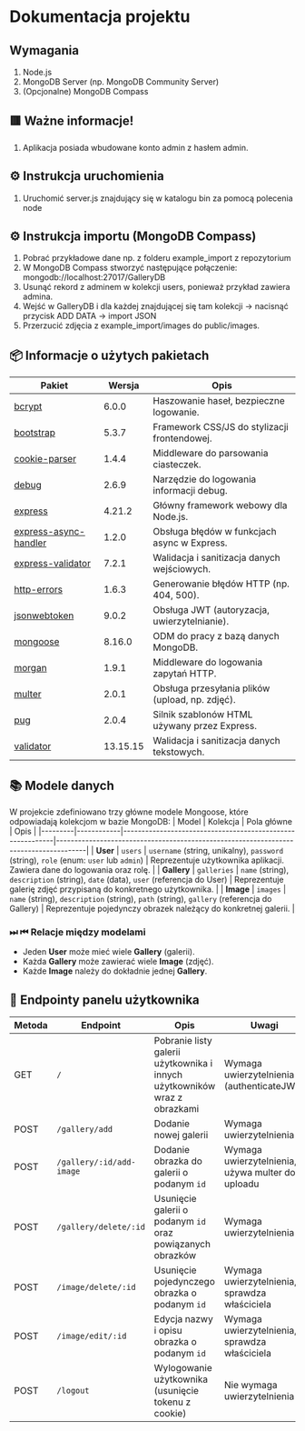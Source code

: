 # Dokumentacja projektu
## Wymagania
1. Node.js
2. MongoDB Server (np. MongoDB Community Server)
3. (Opcjonalne) MongoDB Compass
## 🟥 Ważne informacje!
1. Aplikacja posiada wbudowane konto admin z hasłem admin.
## ⚙️ Instrukcja uruchomienia
1. Uruchomić server.js znajdujący się w katalogu bin za pomocą polecenia node
## ⚙️ Instrukcja importu (MongoDB Compass)
1. Pobrać przykładowe dane np. z folderu example_import z repozytorium
2. W MongoDB Compass stworzyć następujące połączenie: mongodb://localhost:27017/GalleryDB
3. Usunąć rekord z adminem w kolekcji users, ponieważ przykład zawiera admina.
4. Wejść w GalleryDB i dla każdej znajdującej się tam kolekcji -> nacisnąć przycisk ADD DATA -> import JSON
5. Przerzucić zdjęcia z example_import/images do public/images.
## 📦 Informacje o użytych pakietach
| Pakiet | Wersja | Opis |
|--------|--------|------|
| [bcrypt](https://www.npmjs.com/package/bcrypt) | 6.0.0 | Haszowanie haseł, bezpieczne logowanie. |
| [bootstrap](https://www.npmjs.com/package/bootstrap) | 5.3.7 | Framework CSS/JS do stylizacji frontendowej. |
| [cookie-parser](https://www.npmjs.com/package/cookie-parser) | 1.4.4 | Middleware do parsowania ciasteczek. |
| [debug](https://www.npmjs.com/package/debug) | 2.6.9 | Narzędzie do logowania informacji debug. |
| [express](https://www.npmjs.com/package/express) | 4.21.2 | Główny framework webowy dla Node.js. |
| [express-async-handler](https://www.npmjs.com/package/express-async-handler) | 1.2.0 | Obsługa błędów w funkcjach async w Express. |
| [express-validator](https://www.npmjs.com/package/express-validator) | 7.2.1 | Walidacja i sanitizacja danych wejściowych. |
| [http-errors](https://www.npmjs.com/package/http-errors) | 1.6.3 | Generowanie błędów HTTP (np. 404, 500). |
| [jsonwebtoken](https://www.npmjs.com/package/jsonwebtoken) | 9.0.2 | Obsługa JWT (autoryzacja, uwierzytelnianie). |
| [mongoose](https://www.npmjs.com/package/mongoose) | 8.16.0 | ODM do pracy z bazą danych MongoDB. |
| [morgan](https://www.npmjs.com/package/morgan) | 1.9.1 | Middleware do logowania zapytań HTTP. |
| [multer](https://www.npmjs.com/package/multer) | 2.0.1 | Obsługa przesyłania plików (upload, np. zdjęć). |
| [pug](https://www.npmjs.com/package/pug) | 2.0.4 | Silnik szablonów HTML używany przez Express. |
| [validator](https://www.npmjs.com/package/validator) | 13.15.15 | Walidacja i sanitizacja danych tekstowych. |
## 📚 Modele danych
W projekcie zdefiniowano trzy główne modele Mongoose, które odpowiadają kolekcjom w bazie MongoDB:
| Model   | Kolekcja   | Pola główne                                               | Opis                                                                                 |
|---------|------------|-----------------------------------------------------------|--------------------------------------------------------------------------------------|
| **User** | `users`   | `username` (string, unikalny), `password` (string), `role` (enum: `user` lub `admin`) | Reprezentuje użytkownika aplikacji. Zawiera dane do logowania oraz rolę.             |
| **Gallery** | `galleries` | `name` (string), `description` (string), `date` (data), `user` (referencja do User) | Reprezentuje galerię zdjęć przypisaną do konkretnego użytkownika.                    |
| **Image** | `images`  | `name` (string), `description` (string), `path` (string), `gallery` (referencja do Gallery) | Reprezentuje pojedynczy obrazek należący do konkretnej galerii.                      |
### ⏭ ⏮ Relacje między modelami
- Jeden **User** może mieć wiele **Gallery** (galerii).
- Każda **Gallery** może zawierać wiele **Image** (zdjęć).
- Każde **Image** należy do dokładnie jednej **Gallery**.
## 🔗 Endpointy panelu użytkownika
| Metoda | Endpoint                 | Opis                                           | Uwagi                                     |
|--------|--------------------------|------------------------------------------------|-------------------------------------------|
| GET    | `/`                      | Pobranie listy galerii użytkownika i innych użytkowników wraz z obrazkami | Wymaga uwierzytelnienia (authenticateJWT) |
| POST   | `/gallery/add`            | Dodanie nowej galerii                           | Wymaga uwierzytelnienia                    |
| POST   | `/gallery/:id/add-image`  | Dodanie obrazka do galerii o podanym `id`      | Wymaga uwierzytelnienia, używa multer do uploadu |
| POST   | `/gallery/delete/:id`     | Usunięcie galerii o podanym `id` oraz powiązanych obrazków | Wymaga uwierzytelnienia                    |
| POST   | `/image/delete/:id`       | Usunięcie pojedynczego obrazka o podanym `id`  | Wymaga uwierzytelnienia, sprawdza właściciela |
| POST   | `/image/edit/:id`         | Edycja nazwy i opisu obrazka o podanym `id`    | Wymaga uwierzytelnienia, sprawdza właściciela |
| POST   | `/logout`                 | Wylogowanie użytkownika (usunięcie tokenu z cookie) | Nie wymaga uwierzytelnienia                |

